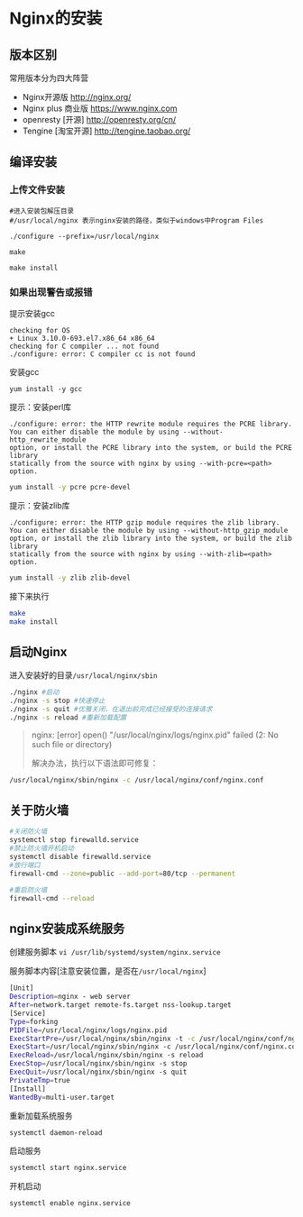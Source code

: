 # Nginx的安装

## 版本区别

常用版本分为四大阵营

+ Nginx开源版
  http://nginx.org/
+ Nginx plus 商业版
  https://www.nginx.com
+ openresty  [开源]
  http://openresty.org/cn/
+ Tengine [淘宝开源]
  http://tengine.taobao.org/

## 编译安装

### 上传文件安装

```shell
#进入安装包解压目录 
#/usr/local/nginx 表示nginx安装的路径，类似于windows中Program Files

./configure --prefix=/usr/local/nginx

make

make install
```

### 如果出现警告或报错

提示安装gcc

```
checking for OS
+ Linux 3.10.0-693.el7.x86_64 x86_64
checking for C compiler ... not found
./configure: error: C compiler cc is not found
```

安装gcc
```shell
yum install -y gcc
```

提示：安装perl库

```
./configure: error: the HTTP rewrite module requires the PCRE library.
You can either disable the module by using --without-http_rewrite_module
option, or install the PCRE library into the system, or build the PCRE library
statically from the source with nginx by using --with-pcre=<path> option.
```

```sh
yum install -y pcre pcre-devel
```

提示：安装zlib库

```提示：
./configure: error: the HTTP gzip module requires the zlib library.
You can either disable the module by using --without-http_gzip_module
option, or install the zlib library into the system, or build the zlib library
statically from the source with nginx by using --with-zlib=<path> option.
```

```sh
yum install -y zlib zlib-devel
```

接下来执行
```sh
make
make install
```

## 启动Nginx

进入安装好的目录`/usr/local/nginx/sbin`

```sh
./nginx #启动
./nginx -s stop #快速停止
./nginx -s quit #优雅关闭，在退出前完成已经接受的连接请求
./nginx -s reload #重新加载配置
```



>  nginx: [error] open() "/usr/local/nginx/logs/nginx.pid" failed (2: No such file or directory)
>
> 解决办法，执行以下语法即可修复：

```sh
/usr/local/nginx/sbin/nginx -c /usr/local/nginx/conf/nginx.conf
```



## 关于防火墙

```sh
#关闭防火墙
systemctl stop firewalld.service
#禁止防火墙开机启动
systemctl disable firewalld.service
#放行端口
firewall-cmd --zone=public --add-port=80/tcp --permanent

#重启防火墙
firewall-cmd --reload
```

## nginx安装成系统服务

创建服务脚本
`vi /usr/lib/systemd/system/nginx.service`

服务脚本内容[注意安装位置，是否在`/usr/local/nginx`]

```sh
[Unit]
Description=nginx - web server
After=network.target remote-fs.target nss-lookup.target
[Service]
Type=forking
PIDFile=/usr/local/nginx/logs/nginx.pid
ExecStartPre=/usr/local/nginx/sbin/nginx -t -c /usr/local/nginx/conf/nginx.conf
ExecStart=/usr/local/nginx/sbin/nginx -c /usr/local/nginx/conf/nginx.conf
ExecReload=/usr/local/nginx/sbin/nginx -s reload
ExecStop=/usr/local/nginx/sbin/nginx -s stop
ExecQuit=/usr/local/nginx/sbin/nginx -s quit
PrivateTmp=true
[Install]
WantedBy=multi-user.target
```

重新加载系统服务
```sh
systemctl daemon-reload
```

启动服务
```sh
systemctl start nginx.service
```

开机启动
```sh
systemctl enable nginx.service
```


